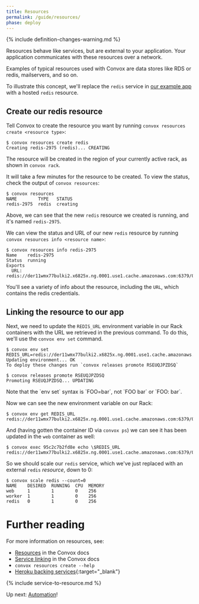 ```yaml
---
title: Resources
permalink: /guide/resources/
phase: deploy
---
```


{% include definition-changes-warning.md %}

Resources behave like services, but are external to your application. Your application communicates with these resources over a network.

Examples of typical resources used with Convox are data stores like RDS or redis, mailservers, and so on.

To illustrate this concept, we'll replace the `redis` service in [our example app](https://github.com/convox-examples/convox-guide/) with a hosted `redis` resource.

## Create our redis resource

Tell Convox to create the resource you want by running `convox resources create <resource type>`:

```
$ convox resources create redis 
Creating redis-2975 (redis)... CREATING
```

The resource will be created in the region of your currently active rack, as shown in `convox rack`.

It will take a few minutes for the resource to be created. To view the status, check the output of `convox resources`:

```
$ convox resources
NAME        TYPE   STATUS
redis-2975  redis  creating
```

Above, we can see that the new `redis` resource we created is running, and it's named `redis-2975`.

We can view the status and URL of our new `redis` resource by running `convox resources info <resource name>`:

```
$ convox resources info redis-2975
Name    redis-2975
Status  running
Exports
  URL: redis://der11wmx77bulki2.x6825x.ng.0001.use1.cache.amazonaws.com:6379/0

```

You'll see a variety of info about the resource, including the `URL`, which contains the redis credentials.


## Linking the resource to our app

Next, we need to update the `REDIS_URL` environment variable in our Rack containers with the URL we retrieved in the previous command. To do this, we'll use the `convox env set` command.

```
$ convox env set REDIS_URL=redis://der11wmx77bulki2.x6825x.ng.0001.use1.cache.amazonaws.com:6379/0
Updating environment... OK
To deploy these changes run `convox releases promote RSEUQJPZDSQ`

$ convox releases promote RSEUQJPZDSQ
Promoting RSEUQJPZDSQ... UPDATING
```

<div class="alert alert-info" markdown="1">
Note that the `env set` syntax is `FOO=bar`, not `FOO bar` or `FOO: bar`.
</div>

Now we can see the new environment variable on our Rack:

```
$ convox env get REDIS_URL
redis://der11wmx77bulki2.x6825x.ng.0001.use1.cache.amazonaws.com:6379/0
```

And (having gotten the container ID via `convox ps`) we can see it has been updated in the `web` container as well:

```
$ convox exec 95c2c7b2fd8e echo \$REDIS_URL
redis://der11wmx77bulki2.x6825x.ng.0001.use1.cache.amazonaws.com:6379/0
```

So we should scale our `redis` service, which we've just replaced with an external `redis` _resource_, down to 0:

```
$ convox scale redis --count=0
NAME    DESIRED  RUNNING  CPU  MEMORY
web     1        1        0    256
worker  1        1        0    256
redis   0        1        0    256
```


# Further reading

For more information on resources, see:

* [Resources](/guide/resources/) in the Convox docs
* [Service linking](https://convox.com/docs/syslog#service-linking) in the Convox docs
* `convox resources create --help`
* [Heroku backing services](https://12factor.net/backing-services){:target="_blank"}

{% include service-to-resource.md %}

Up next: [Automation](/guide/automate/)!
